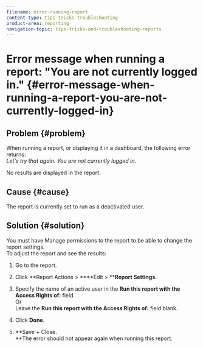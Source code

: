 ```yaml
---
filename: error-running-report
content-type: tips-tricks-troubleshooting
product-area: reporting
navigation-topic: tips-tricks-and-troubleshooting-reports
---
```





# Error message when running a report: "You are not currently logged in." {#error-message-when-running-a-report-you-are-not-currently-logged-in}



## Problem {#problem}

When running a report, or displaying it in a dashboard, the following error returns:  
*Let's try that again. You are not currently logged in.*  



No results are displayed in the report. 


## Cause {#cause}

The report is currently set to run as a deactivated user. 


## Solution {#solution}

You must have Manage permissions to the report to be able to change the report settings.  
To adjust the report and see the results: 



1. Go to the report.
1. Click **Report Actions > ****Edit > ****Report Settings.**

1. Specify the name of an active user in the **Run this report with the Access Rights of:** field.  
   Or  
   Leave the **Run this report with the Access Rights of:** field blank. 

1. Click **Done**.
1. **Save + Close.  
   **The error should not appear again when running this report. 


